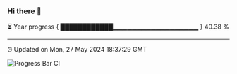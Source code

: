 ### Hi there 👋

⏳ Year progress { ████████████▁▁▁▁▁▁▁▁▁▁▁▁▁▁▁▁▁▁ } 40.38 %

---

⏰ Updated on Mon, 27 May 2024 18:37:29 GMT

![Progress Bar CI](https://github.com/IshwaranRudhara/GIT-ACTION/workflows/Progress%20Bar%20CI/badge.svg)
